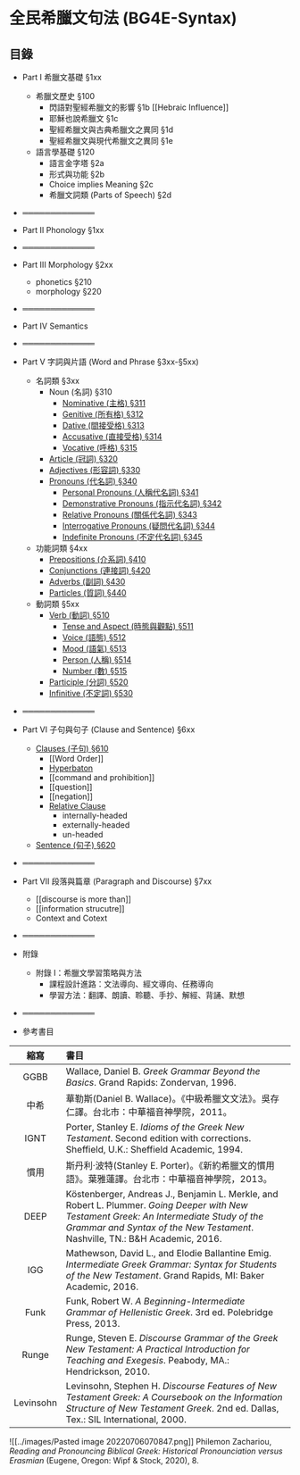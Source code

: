 # 全民希臘文句法 (BG4E-Syntax) 


## 目錄
- Part I 希臘文基礎 §1xx
	- 希臘文歷史 §100
		- 閃語對聖經希臘文的影響 §1b [[Hebraic Influence]]
		- 耶穌也說希臘文 §1c
		- 聖經希臘文與古典希臘文之異同 §1d
		- 聖經希臘文與現代希臘文之異同 §1e
	- 語言學基礎 §120
		- 語言金字塔 §2a
		- 形式與功能 §2b
		- Choice implies Meaning §2c
		- 希臘文詞類 (Parts of Speech) §2d
- ═════════════
- Part II Phonology §1xx
- ═════════════
- Part III Morphology §2xx
	- phonetics §210
	- morphology §220
- ═════════════
- Part IV Semantics
- ═════════════
- Part V 字詞與片語 (Word and Phrase §3xx-§5xx)
	- 名詞類 §3xx
		- Noun (名詞) §310
			- [Nominative (主格) §311](§311.md)
			- [Genitive (所有格) §312](§312.md)
			- [Dative (間接受格) §313](§313.md)
			- [Accusative (直接受格) §314](§314.md)
			- [Vocative (呼格) §315](§315.md)
		- [Article (冠詞) §320](§320.md)
		- [Adjectives (形容詞) §330](§330.md)
		- [Pronouns (代名詞) §340](§340.md)
			- [Personal Pronouns (人稱代名詞) §341](§341.md)
			- [Demonstrative Pronouns (指示代名詞) §342](§342.md)
			- [Relative Pronouns (關係代名詞) §343](§343.md)
			- [Interrogative Pronouns (疑問代名詞) §344](§344.md)
			- [Indefinite Pronouns (不定代名詞) §345](§345.md)
	- 功能詞類 §4xx
		- [Prepositions (介系詞) §410](§410.md)
		- [Conjunctions (連接詞) §420](§420.md)
		- [Adverbs (副詞) §430](§430.md)
		- [Particles (質詞) §440](§440.md)
	- 動詞類 §5xx
		- [Verb (動詞) §510](§510.md)
			- [Tense and Aspect (時態與觀點) §511](§511.md)
			- [Voice (語態) §512](§512.md)
			- [Mood (語氣) §513](§513.md)
			- [Person (人稱) §514](§514.md)
			- [Number (數) §515](§515.md)
		- [Participle (分詞) §520](§520.md)
		- [Infinitive (不定詞) §530](§530.md)
- ═════════════

- Part VI 子句與句子 (Clause and Sentence) §6xx
	- [Clauses (子句) §610](§610.md)
		- [[Word Order]]
		- [Hyperbaton](Hyperbaton.md)
		- [[command and prohibition]]
		- [[question]]
		- [[negation]]
		- [Relative Clause](Relative%20Clause.md)
			- internally-headed
			- externally-headed
			- un-headed
	- [Sentence (句子) §620](§620.md)
- ═════════════
- Part VII 段落與篇章 (Paragraph and Discourse) §7xx
	- [[discourse is more than]]
	- [[information strucutre]]
	- Context and Cotext
- ═════════════
- 附錄
	- 附錄 I：希臘文學習策略與方法
		- 課程設計進路：文法導向、經文導向、任務導向
		- 學習方法：翻譯、朗讀、聆聽、手抄、解經、背誦、默想
- ═════════════
- 參考書目


| 縮寫 | 書目 |
|:---------:|:------------------------------------------------------------------------------------------------------------------------------------------------------------------------------------------------------------------------------ |
| GGBB | Wallace, Daniel B. <em>Greek Grammar Beyond the Basics</em>. Grand Rapids: Zondervan, 1996. |
| 中希 | 華勒斯(Daniel B. Wallace)。《中級希臘文文法》。吳存仁譯。台北市：中華福音神學院，2011。 |
| IGNT | Porter, Stanley E. <em>Idioms of the Greek New Testament</em>. Second edition with corrections. Sheffield, U.K.: Sheffield Academic, 1994. |
| 慣用 | 斯丹利‧波特(Stanley E. Porter)。《新約希臘文的慣用語》。葉雅蓮譯。台北市：中華福音神學院，2013。 |
| DEEP | Köstenberger, Andreas J., Benjamin L. Merkle, and Robert L. Plummer. <em>Going Deeper with New Testament Greek: An Intermediate Study of the Grammar and Syntax of the New Testament</em>. Nashville, TN.: B&H Academic, 2016. |
| IGG | Mathewson, David L., and Elodie Ballantine Emig. <em>Intermediate Greek Grammar: Syntax for Students of the New Testament</em>. Grand Rapids, MI: Baker Academic, 2016. |
| Funk | Funk, Robert W. <em>A Beginning-Intermediate Grammar of Hellenistic Greek</em>. 3rd ed. Polebridge Press, 2013. |
| Runge | Runge, Steven E. <em>Discourse Grammar of the Greek New Testament: A Practical Introduction for Teaching and Exegesis</em>. Peabody, MA.: Hendrickson, 2010. |
| Levinsohn | Levinsohn, Stephen H. <em>Discourse Features of New Testament Greek: A Coursebook on the Information Structure of New Testament Greek</em>. 2nd ed. Dallas, Tex.: SIL International, 2000. |




![[../images/Pasted image 20220706070847.png]]
Philemon Zachariou, _Reading and Pronouncing Biblical Greek: Historical Pronounciation versus Erasmian_ (Eugene, Oregon: Wipf & Stock, 2020), 8.

